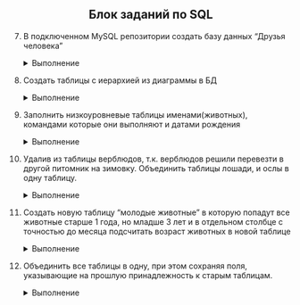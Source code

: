 <center>
    <h2>
    Блок заданий по SQL
    </h2>
</center>


7. В подключенном MySQL репозитории создать базу данных “Друзья
   человека”
   <details>
    <summary>Выполнение</summary>

    ```sql
        CREATE DATABASE HumanFriends;
        USE HumanFriends;
    ```
    </details>

8. Создать таблицы с иерархией из диаграммы в БД
    <details>
    <summary>Выполнение</summary>

    ```sql
    DROP TABLE IF EXISTS Animals;

    CREATE TABLE Animals(
	    id INT AUTO_INCREMENT PRIMARY KEY,
        type VARCHAR(50) NOT NULL
    );

    INSERT INTO Animals (type)
        VALUES 
            ('Pets'),
            ('PackAnimals');

    DROP TABLE IF EXISTS Pets;

    CREATE TABLE PETS (
	    id INT AUTO_INCREMENT PRIMARY KEY,
        type_id INT NOT NULL,
	    FOREIGN KEY (type_id) REFERENCES Animals (id),
	    genus_animal VARCHAR(50) NOT NULL
    );

    INSERT INTO PETS(type_id, genus_animal)
        VALUES
            (1,'Dogs'),
            (1,'Cats'),
            (1,'Hamsters');

    DROP TABLE IF EXISTS PackAnimals;

    CREATE TABLE PackAnimals (
	    id INT AUTO_INCREMENT PRIMARY KEY,
        type_id INT NOT NULL,
        FOREIGN KEY (type_id) REFERENCES Animals (id),
	    genus_animal VARCHAR(50) NOT NULL
    );

    INSERT INTO PackAnimals(type_id, genus_animal)
        VALUES
            (2,'Horses'),
            (2,'Camels'),
            (2,'Donkeys');

    DROP TABLE IF EXISTS Dogs, Cats, Hamsters, Horses, Camels, Donkeys;

    CREATE TABLE Dogs (       
        id INT AUTO_INCREMENT PRIMARY KEY,
        genus_id INT NOT NULL,
        FOREIGN KEY (genus_id) REFERENCES Pets (id),
        name VARCHAR(20), 
        birthdate DATE,
        commands VARCHAR(50)
    );

    CREATE TABLE Cats (       
        id INT AUTO_INCREMENT PRIMARY KEY,
        genus_id INT NOT NULL,
        FOREIGN KEY (genus_id) REFERENCES Pets (id),
        name VARCHAR(20), 
        birthdate DATE,
        commands VARCHAR(50)
    );

    CREATE TABLE Hamsters (       
        id INT AUTO_INCREMENT PRIMARY KEY,
        genus_id INT NOT NULL,
        FOREIGN KEY (genus_id) REFERENCES Pets (id),
        name VARCHAR(20), 
        birthdate DATE,
        commands VARCHAR(50)
    );

    CREATE TABLE Horses (       
        id INT AUTO_INCREMENT PRIMARY KEY,
        genus_id INT NOT NULL,
        FOREIGN KEY (genus_id) REFERENCES PackAnimals (id),
        name VARCHAR(20), 
        birthdate DATE,
        commands VARCHAR(50)
    );

    CREATE TABLE Camels (       
        id INT AUTO_INCREMENT PRIMARY KEY,
        genus_id INT NOT NULL,
        FOREIGN KEY (genus_id) REFERENCES PackAnimals (id),
        name VARCHAR(20), 
        birthdate DATE,
        commands VARCHAR(50)
    );

    CREATE TABLE Donkeys (       
        id INT AUTO_INCREMENT PRIMARY KEY,
        genus_id INT NOT NULL,
        FOREIGN KEY (genus_id) REFERENCES PackAnimals (id),
        name VARCHAR(20), 
        birthdate DATE,
        commands VARCHAR(50)
    );

    ```
    </details>


9. Заполнить низкоуровневые таблицы именами(животных), командами
   которые они выполняют и датами рождения
       <details>
    <summary>Выполнение</summary>

    ```sql
    INSERT INTO Cats (genus_id, name, birthdate, commands)
    VALUES
	(2,'Kitty_1','2024-01-01','comand_1'),
	(2,'Kitty_3','2015-12-12','comand_23'),
	(2,'Kitty_2','2020-01-01','comand_23'),
	(2,'Kitty_4','2023-11-11','comand_34');

    INSERT INTO Dogs (genus_id, name, birthdate, commands)
    VALUES
	(1,'Dog_1','2024-01-01','comand_1'),
	(1,'Dog_2','2015-12-12','comand_23'),
	(1,'Doggy_doggy_2','2020-01-01','auf auf'),
	(2,'Snoop Doggy Dogg','1971-10-20','Puff Puff');

    INSERT INTO Hamsters (genus_id, name, birthdate, commands)
    VALUES
	(3,'Elvin','2013-10-01','sing'),
	(3,'Simon','2013-12-12','run'),
	(3,'Teodor','2014-01-01','eat it');

    INSERT INTO Horses (genus_id, name, birthdate, commands)
    VALUES
	(1,'Flash','2000-10-01','hop'),
	(1,'Fire','2013-12-12','hop hop hop'),
	(1,'Teodor','2020-09-01','stop, hop, hop hop');
    
    INSERT INTO Camels (genus_id, name, birthdate, commands)
    VALUES
	(2,'Camel_1','1990-10-01','sing'),
	(2,'Camel_100','2000-12-13','run'),
	(2,'Camel_777','1999-01-20','eat it');
    
    INSERT INTO Donkeys (genus_id, name, birthdate, commands)
    VALUES
	(3,'Egor','2020-10-01','egor davay'),
	(3,'Oleg','2000-03-12','super Oleg'),
	(3,'Vasya','1950-12-20','Konecno Vasya');
    

    ```
    </details>

10. Удалив из таблицы верблюдов, т.к. верблюдов решили перевезти в другой
    питомник на зимовку. Объединить таблицы лошади, и ослы в одну таблицу.
    <details>
    <summary>Выполнение</summary>

    ```sql
    DROP TABLE Camels;

    CREATE TABLE AllPackAnimals(
    id INT AUTO_INCREMENT PRIMARY KEY)
    AS(SELECT name, birthdate, commands FROM Horses
    UNION SELECT name, birthdate, commands FROM donkeys);


    ```
    </details>


11. Создать новую таблицу “молодые животные” в которую попадут все
    животные старше 1 года, но младше 3 лет и в отдельном столбце с точностью
    до месяца подсчитать возраст животных в новой таблице
    <details>
    <summary>Выполнение</summary>

    ```sql

    CREATE TEMPORARY TABLE all_animals (
    id INT AUTO_INCREMENT PRIMARY KEY,
    genus_id INT NOT NULL,
    name VARCHAR(50) NOT NULL,
    birthdate DATE NOT NULL,
    commands TEXT
    );

    INSERT INTO all_animals (genus_id, name, birthdate, commands)
    SELECT genus_id, name, birthdate, commands
    FROM cats;

    INSERT INTO all_animals (genus_id, name, birthdate, commands)
    SELECT genus_id, name, birthdate, commands
    FROM dogs;

    INSERT INTO all_animals (genus_id, name, birthdate, commands)
    SELECT genus_id, name, birthdate, commands
    FROM hamsters;

    INSERT INTO all_animals (genus_id, name, birthdate, commands)
    SELECT genus_id, name, birthdate, commands
    FROM horses;

    INSERT INTO all_animals (genus_id, name, birthdate, commands)
    SELECT genus_id, name, birthdate, commands
    FROM donkeys;


    CREATE TABLE younganimals AS
    SELECT
        id,
        genus_id,
        name,
        birthdate,
        commands,
        TIMESTAMPDIFF(MONTH, birthdate, CURDATE()) AS age_in_months FROM all_animals
        WHERE birthdate BETWEEN CURDATE() - INTERVAL 3 YEAR AND CURDATE() - INTERVAL 1 YEAR;
        
    ```
    </details>


12. Объединить все таблицы в одну, при этом сохраняя поля, указывающие на
    прошлую принадлежность к старым таблицам.
    <details>
    <summary>Выполнение</summary>

    //todo

    </details>

